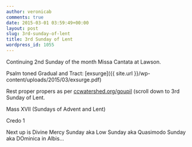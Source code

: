 ```yaml
---
author: veronicab
comments: true
date: 2015-03-01 03:59:49+00:00
layout: post
slug: 3rd-sunday-of-lent
title: 3rd Sunday of Lent
wordpress_id: 1055
---
```


Continuing 2nd Sunday of the month Missa Cantata at Lawson.

Psalm toned Gradual and Tract: [exsurge]({{ site.url }}/wp-content/uploads/2015/03/exsurge.pdf)

Rest proper propers as per [ccwatershed.org/goupil](http://ccwatershed.org/goupil) (scroll down to 3rd Sunday of Lent.

Mass XVII (Sundays of Advent and Lent)

Credo 1

Next up is Divine Mercy Sunday aka Low Sunday aka Quasimodo Sunday aka DOminica in Albis...

